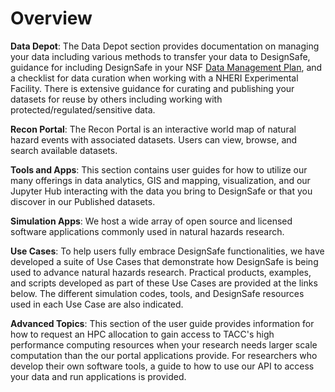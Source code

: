 # Overview

**Data Depot**: The Data Depot section provides documentation on managing your data including various methods to transfer your data to DesignSafe, guidance for including DesignSafe in your NSF [Data Management Plan](/user-guide/getting-started/manage-data/#data-management-plan), and a checklist for data curation when working with a NHERI Experimental Facility. There is extensive guidance for curating and publishing your datasets for reuse by others including working with protected/regulated/sensitive data.

**Recon Portal**: The Recon Portal is an interactive world map of natural hazard events with associated datasets. Users can view, browse, and search available datasets.

**Tools and Apps**: This section contains user guides for how to utilize our many offerings in data analytics, GIS and mapping, visualization, and our Jupyter Hub interacting with the data you bring to DesignSafe or that you discover in our Published datasets.

**Simulation Apps**: We host a wide array of open source and licensed software applications commonly used in natural hazards research.

**Use Cases**: To help users fully embrace DesignSafe functionalities, we have developed a suite of Use Cases that demonstrate how DesignSafe is being used to advance natural hazards research. Practical products, examples, and scripts developed as part of these Use Cases are provided at the links below. The different simulation codes, tools, and DesignSafe resources used in each Use Case are also indicated.

**Advanced Topics**: This section of the user guide provides information for how to request an HPC allocation to gain access to TACC's high performance computing resources when your research needs larger scale computation than the our portal applications provide. For researchers who develop their own software tools, a guide to how to use our API to access your data and run applications is provided. 
